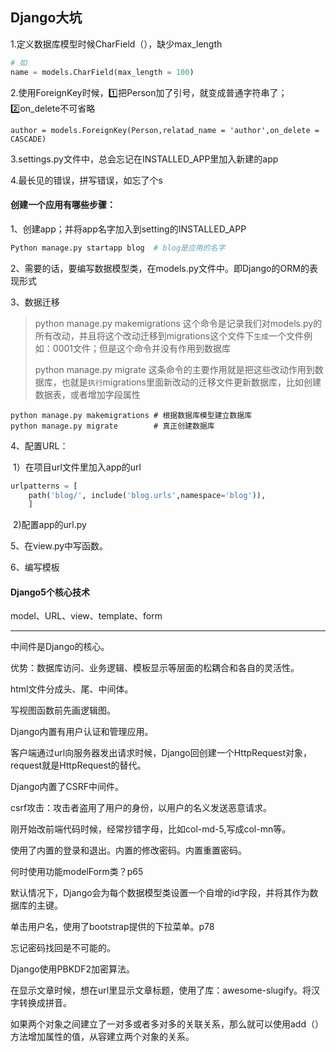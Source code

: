 ## Django大坑

1.定义数据库模型时候CharField（），缺少max_length

```python 
# 如
name = models.CharField(max_length = 100)
```

2.使用ForeignKey时候，1️⃣把Person加了引号，就变成普通字符串了；2️⃣on_delete不可省略

```
author = models.ForeignKey(Person,relatad_name = 'author',on_delete = CASCADE)
```

3.settings.py文件中，总会忘记在INSTALLED_APP里加入新建的app

4.最长见的错误，拼写错误，如忘了个s

#### 创建一个应用有哪些步骤：

1、创建app；并将app名字加入到setting的INSTALLED_APP

```Python
Python manage.py startapp blog  # blog是应用的名字
```

2、需要的话，要编写数据模型类，在models.py文件中。即Django的ORM的表现形式

3、数据迁移

> python manage.py makemigrations  这个命令是记录我们对models.py的所有改动，并且将这个改动迁移到migrations这个文件下`生成`一个文件例如：0001文件；但是这个命令并没有作用到数据库
>
> python manage.py migrate  这条命令的主要作用就是把这些改动作用到数据库，也就是`执行`migrations里面新改动的迁移文件更新数据库，比如创建数据表，或者增加字段属性

```
python manage.py makemigrations # 根据数据库模型建立数据库
python manage.py migrate        # 真正创建数据库
```

4、配置URL：

​	1）在项目url文件里加入app的url

```python 
urlpatterns = [
    path('blog/', include('blog.urls',namespace='blog')),
    ]
```

​	2)配置app的url.py

5、在view.py中写函数。

6、编写模板

#### Django5个核心技术

model、URL、view、template、form

------

中间件是Django的核心。

优势：数据库访问、业务逻辑、模板显示等层面的松耦合和各自的灵活性。

html文件分成头、尾、中间体。

写视图函数前先画逻辑图。

Django内置有用户认证和管理应用。

客户端通过url向服务器发出请求时候，Django回创建一个HttpRequest对象，request就是HttpRequest的替代。

Django内置了CSRF中间件。

csrf攻击：攻击者盗用了用户的身份，以用户的名义发送恶意请求。

刚开始改前端代码时候，经常抄错字母，比如col-md-5,写成col-mn等。

使用了内置的登录和退出。内置的修改密码。内置重置密码。

何时使用功能modelForm类？p65

默认情况下，Django会为每个数据模型类设置一个自增的id字段，并将其作为数据库的主键。

单击用户名，使用了bootstrap提供的下拉菜单。p78

忘记密码找回是不可能的。

Django使用PBKDF2加密算法。

在显示文章时候，想在url里显示文章标题，使用了库：awesome-slugify。将汉字转换成拼音。

如果两个对象之间建立了一对多或者多对多的关联关系，那么就可以使用add（）方法增加属性的值，从容建立两个对象的关系。